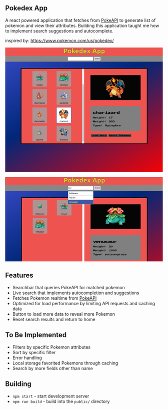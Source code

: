 ## Pokedex App

A react powered application that fetches from [PokeAPI](https://pokeapi.co/) to generate list of pokemon and view their attributes. Building this application taught me how to implement search suggestions and autocomplete.

inspired by: https://www.pokemon.com/us/pokedex/

![Screenshot](./public/pokedex-1.png)

![Screenshot](./public/pokedex-2.png)

## Features
* Searchbar that queries PokeAPI for matched pokemon
* Live search that implements autocompletion and suggestions
* Fetches Pokemon realtime from [PokeAPI](https://pokeapi.co/)
* Optimized for load performance by limiting API requests and caching data
* Button to load more data to reveal more Pokemon
* Reset search results and return to home

## To Be Implemented
* Filters by specific Pokemon attributes
* Sort by specific filter
* Error handling
* Local storage favorited Pokemons through caching
* Search by more fields other than name

## Building

* `npm start` - start development server
* `npm run build` - build into the `public/` directory

